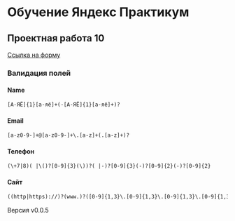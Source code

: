 # Обучение Яндекс Практикум

## Проектная работа 10 

[Ссылка на форму](https://qwelp.github.io/sprint-10-homework.github.io/)

### Валидация полей

#### Name
```html
[А-ЯЁ]{1}[а-яё]+(-[А-ЯЁ]{1}[а-яё]+)?
```

#### Email
```html
[a-z0-9-]+@[a-z0-9-]+\.[a-z]+(.[a-z]+)?
```

#### Телефон
```html
(\+7|8)( |\()?[0-9]{3}(\))?( |-)?[0-9]{3}(-)?[0-9]{2}(-)?[0-9]{2}
```

#### Сайт
```html
((http|https)://)?(www.)?([0-9]{1,3}\.[0-9]{1,3}\.[0-9]{1,3}\.[0-9]{1,3}|[a-z0-9-]+\.[a-z]+[a-z]+?)(:[0-9]{2,5})?([a-z/]+)?#?

```

Версия v0.0.5